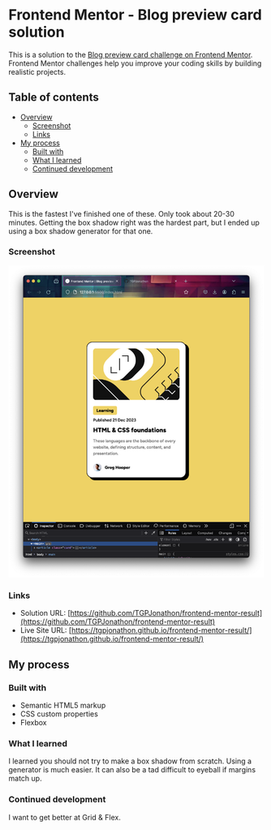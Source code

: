 # Frontend Mentor - Blog preview card solution

This is a solution to the [Blog preview card challenge on Frontend Mentor](https://www.frontendmentor.io/challenges/blog-preview-card-ckPaj01IcS). Frontend Mentor challenges help you improve your coding skills by building realistic projects.

## Table of contents

- [Overview](#overview)
  - [Screenshot](#screenshot)
  - [Links](#links)
- [My process](#my-process)
  - [Built with](#built-with)
  - [What I learned](#what-i-learned)
  - [Continued development](#continued-development)

## Overview

This is the fastest I've finished one of these. Only took about 20-30 minutes. Getting the box shadow right was the hardest part, but I ended up using a box shadow generator for that one.

### Screenshot

![Screenshot](./assets/images/screenshot.png)

### Links

- Solution URL: [https://github.com/TGPJonathon/frontend-mentor-result](https://github.com/TGPJonathon/frontend-mentor-result)
- Live Site URL: [https://tgpjonathon.github.io/frontend-mentor-result/](https://tgpjonathon.github.io/frontend-mentor-result/)

## My process

### Built with

- Semantic HTML5 markup
- CSS custom properties
- Flexbox

### What I learned

I learned you should not try to make a box shadow from scratch. Using a generator is much easier. It can also be a tad difficult to eyeball if margins match up.

### Continued development

I want to get better at Grid & Flex.
